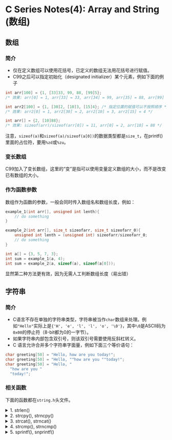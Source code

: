 # C Series Notes(4): Array and String (数组)

## 数组

### 简介

- 仅在定义数组可以使用花括号，已定义的数组无法用花括号进行赋值。
- C99之后可以指定初始化（designated initializer）某个元素，例如下面的例子

```c 
int arr[100] = {1, [33]33, 99, 88, [99]5}; 
/* 效果: arr[0] = 1, arr[33] = 33, arr[34] = 99, arr[35] = 88, arr[99] = 5 */

int arr2[100] = {1, [30]2, [10]3, [15]4}; /* 指定位置的赋值可以不按照顺序 */
/* 效果: arr2[0] = 1, arr2[30] = 2, arr2[10] = 3, arr2[15] = 4 */

int arr[] = {2, [10]88}; 
/* 效果: sizeof(arr)/sizeof(arr[0]) = 11, arr[0] = 2, arr[10] = 88 */
```

注意，`sizeof(a)`和`sizeof(a)/sizeof(a[0])`的数据类型都是`size_t`，在printf()里面的占位符，要用`%zd`或`%zu`。

### 变长数组

C99加入了变长数组，这里的“变”是指可以使用变量定义数组的大小，而不是改变已有数组的大小。

### 作为函数参数

数组作为函数的参数，一般会同时传入数组名和数组长度，例如：

```c
example_1(int arr[], unsigned int lenth){
    // do something
} 

example_2(int arr[], size_t sizeofarr, size_t sizeofarr_0){
    unsigned int lenth = (unsigned int) sizeofarr/sizeofarr_0;
    // do something
} 

int a[] = {3, 5, 7, 3};
int sum = example_1(a, 4);
int sum = example_2(a, sizeof(a), sizeof(a[0]));
```

显然第二种方法更有效，因为无需人工判断数组长度（易出错）


## 字符串

### 简介

- C语言不存在单独的字符串类型，字符串被当作`char`数组来处理。例如`"Hello"`实际上是`{'H', 'e', 'l', 'l', 'o', '\0'}`，其中`\0`是ASCII码为`0x00`的停止符（8-bit都为0的一字节）。
- 如果字符串内部包含双引号，则该双引号需要使用反斜杠转义。
- C 语言允许合并多个字符串字面量，例如下面三个等价语句：

```c
char greeting[50] = "Hello, how are you today!";
char greeting[50] = "Hello, ""how are you ""today!";
char greeting[50] = "Hello, "
  "how are you "
  "today!"; 
```

### 相关函数

下面的函数都在`string.h`头文件。

<!-- details begin -->
<details>
<summary>1. strlen()</summary>

原型：`size_t strlen(const char* s);`  
返回字符串的字节长度，且不包括末尾的空字符`\0`。

注意，字符串长度`strlen()`与字符串变量长度`sizeof()`，是两个不同的概念。

```c
char s[50] = "hello";
printf("%d\n", strlen(s));  // 5
printf("%d\n", sizeof(s));  // 50 
```

</details>

<!-- details begin -->
<details>
<summary>2. strcpy(), strncpy()</summary>

strcpy(): `char* strcpy( char* dest, const char* src );`  
strncpy(): `char* strncpy( char* dest, const char* src, size_t count );`  
示例：

```c
char str[10];
strcpy(str, "abcd"); 

char str1[10];
char str2[10];
strcpy(str1, strcpy(str2, "abcd"));

```
</details>
<!-- details begin -->
<details>
<summary>3. strcat(), strncat()</summary>

strcat(): `char* strcat(char* s1, const char* s2);`  
strncat(): `char* strncat(const char* dest,const char* src,size_t n);`  
一般写作：

```c
strncat(str1, str2, sizeof(str1) - strlen(str1) - 1); 
/* -1 是为了留出最后的空字符 */
```
</details>
<!-- details begin -->
<details>
<summary>4. strcmp(), strncmp()</summary>

strcmp(): `int strcmp(const char* s1, const char* s2);`  
strncmp(): `int strncmp( const char* lhs, const char* rhs, size_t count );`  
依据字典序给出比较结果，return positive if $s_1 > s_2$。
</details>
<!-- details begin -->
<details>
<summary>5. sprintf(), snprintf()</summary>

sprintf(): `int sprintf( char* buffer, const char* format, ... );`
snprintf(): `int snprintf( char* buffer, size_t size, const char* format, ... );`

用于将数据写入字符串，而不是输出到显示器，用法与`printf()`类似。返回值是写入变量的字符串实际长度（不计尾部空字符`\0`），如果遇到错误，返回负值。`snprintf()`控制写入变量的字符串不超过 n - 1 个字符，剩下一个位置写入空字符`\0`。
</details>
